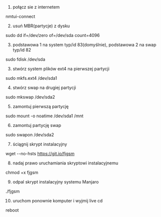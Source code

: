 1. połącz sie z internetem

nmtui-connect

2. usuń MBR(partycje) z dysku

sudo dd if=/dev/zero of=/dev/sda count=4096

3. podstawowa 1 na system typ/id 83(domyślnie), podstawowa 2 na swap typ/id 82

sudo fdisk /dev/sda

3. stwórz system plików ext4 na pierwszej partycji

sudo mkfs.ext4 /dev/sda1

4. stwórz swap na drugiej partycji

sudo mkswap /dev/sda2

5. zamontuj pierwszą partycję

sudo mount -o noatime /dev/sda1 /mnt

6. zamontuj partycję swap

sudo swapon /dev/sda2

7. ściągnij skrypt instalacyjny

wget --no-hsts https://git.io/fjgsm

8. nadaj prawo uruchamiania skryptowi instalacyjnemu

chmod +x fjgsm

9. odpal skrypt instalacyjny systemu Manjaro

./fjgsm

10. uruchom ponownie komputer i wyjmij live cd

reboot
